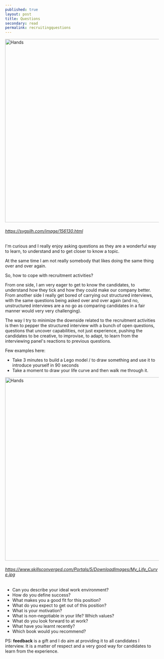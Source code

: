 ```yaml
---
published: true
layout: post
title: Questions
secondary: read
permalink: recruitingquestions
---
```


<img src="https://svgsilh.com/svg/156130.svg" alt="Hands" width="600"/>

###### https://svgsilh.com/image/156130.html

I'm curious and I really enjoy asking questions as they are a wonderful way to learn, to understand and to get closer to know a topic.

At the same time I am not really somebody that likes doing the same thing over and over again.

So, how to cope with recruitment activities? 

From one side, I am very eager to get to know the candidates, to understand how they tick and how they could make our company better.
From another side I really get bored of carrying out structured interviews, with the same questions being asked over and over again (and no, unstructured interviews are a no go as comparing candidates in a fair manner would very very challenging).

The way I try to minimize the downside related to the recruitment activities is then to pepper the structured interview with a bunch of open questions, questions that uncover capabilities, not just experience, pushing the candidates to be creative, to improvise, to adapt, to learn from the interviewing panel's reactions to previous questions.

Few examples here:

* Take 3 minutes to build a Lego model / to draw something and use it to introduce yourself in 90 seconds
* Take a moment to draw your life curve and then walk me through it.

<img src="https://www.skillsconverged.com/Portals/5/DownloadImages/My_Life_Curve.jpg" alt="Hands" width="600"/>

###### https://www.skillsconverged.com/Portals/5/DownloadImages/My_Life_Curve.jpg

* Can you describe your ideal work environment? 
* How do you define success?
* What makes you a good fit for this position?
* What do you expect to get out of this position?
* What is your motivation?
* What is non-negotiable in your life? Which values?
* What do you look forward to at work?
* What have you learnt recently?
* Which book would you recommend?

PS: **feedback** is a gift and I do aim at providing it to all candidates I interview. It is a matter of respect and a very good way for candidates to learn from the experience.
